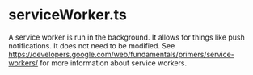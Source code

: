 # serviceWorker.ts

A service worker is run in the background. It allows for things like push notifications. It does not need to be
modified. See https://developers.google.com/web/fundamentals/primers/service-workers/ for more information about service
workers.
